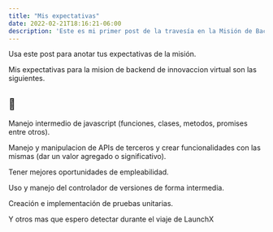 ```yaml
---
title: "Mis expectativas"
date: 2022-02-21T18:16:21-06:00
description: 'Este es mi primer post de la travesía en la Misión de Backend con Node JS de Launch X.'
---
```


Usa este post para anotar tus expectativas de la misión.

 Mis expectativas para la mision de backend de innovaccion virtual son las siguientes.
 
 ## 🌠
 Manejo intermedio de javascript (funciones, clases, metodos, promises entre otros).
 
 Manejo y manipulacion de APIs de terceros y crear funcionalidades con las mismas (dar un valor agregado o significativo).
 
 Tener mejores oportunidades de empleabilidad.
 
 Uso y manejo del controlador de versiones de forma intermedia.
 
 Creación e implementación de pruebas unitarias.
 
 Y otros mas que espero detectar durante el viaje de LaunchX
 
